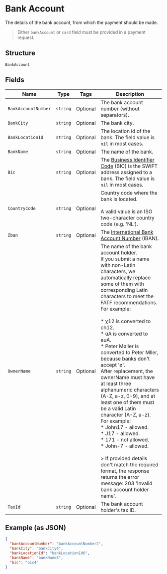 
# Bank Account

The details of the bank account, from which the payment should be made.

> Either `bankAccount` or `card` field must be provided in a payment request.

## Structure

`BankAccount`

## Fields

| Name | Type | Tags | Description |
|  --- | --- | --- | --- |
| `BankAccountNumber` | `string` | Optional | The bank account number (without separators). |
| `BankCity` | `string` | Optional | The bank city. |
| `BankLocationId` | `string` | Optional | The location id of the bank. The field value is `nil` in most cases. |
| `BankName` | `string` | Optional | The name of the bank. |
| `Bic` | `string` | Optional | The [Business Identifier Code](https://en.wikipedia.org/wiki/ISO_9362) (BIC) is the SWIFT address assigned to a bank. The field value is `nil` in most cases. |
| `CountryCode` | `string` | Optional | Country code where the bank is located.<br><br>A valid value is an ISO two-character country code (e.g. 'NL'). |
| `Iban` | `string` | Optional | The [International Bank Account Number](https://en.wikipedia.org/wiki/International_Bank_Account_Number) (IBAN). |
| `OwnerName` | `string` | Optional | The name of the bank account holder.<br>If you submit a name with non-Latin characters, we automatically replace some of them with corresponding Latin characters to meet the FATF recommendations. For example:<br><br>* χ12 is converted to ch12.<br>* üA is converted to euA.<br>* Peter Møller is converted to Peter Mller, because banks don't accept 'ø'.<br>  After replacement, the ownerName must have at least three alphanumeric characters (A-Z, a-z, 0-9), and at least one of them must be a valid Latin character (A-Z, a-z). For example:<br>* John17 - allowed.<br>* J17 - allowed.<br>* 171 - not allowed.<br>* John-7 - allowed.<br><br>> If provided details don't match the required format, the response returns the error message: 203 'Invalid bank account holder name'. |
| `TaxId` | `string` | Optional | The bank account holder's tax ID. |

## Example (as JSON)

```json
{
  "bankAccountNumber": "bankAccountNumber2",
  "bankCity": "bankCity6",
  "bankLocationId": "bankLocationId6",
  "bankName": "bankName8",
  "bic": "bic4"
}
```

